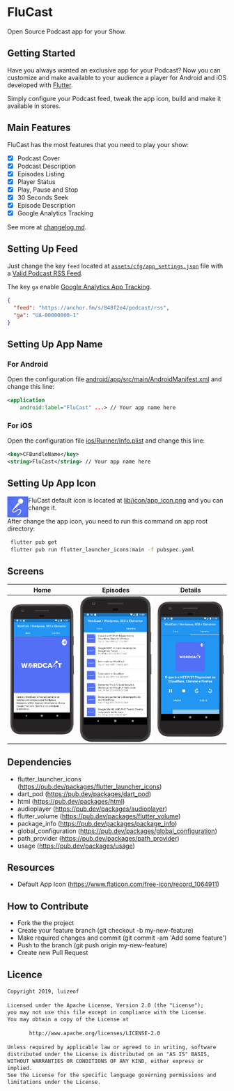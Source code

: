 # FluCast

Open Source Podcast app for your Show.

## Getting Started

Have you always wanted an exclusive app for your Podcast? Now you can customize and make available to your audience a player for Android and iOS developed with [Flutter](https://github.com/flutter/flutter).

Simply configure your Podcast feed, tweak the app icon, build and make it available in stores.

## Main Features

FluCast has the most features that you need to play your show:

- [x] Podcast Cover
- [x] Podcast Description
- [x] Episodes Listing
- [x] Player Status
- [x] Play, Pause and Stop
- [x] 30 Seconds Seek
- [x] Episode Description
- [x] Google Analytics Tracking

See more at [changelog.md](https://github.com/luizeof/flucast_app/blob/master/CHANGELOG.md).

## Setting Up Feed

Just change the key `feed` located at [`assets/cfg/app_settings.json`](https://github.com/luizeof/flucast_app/blob/master/assets/cfg/app_settings.json) file with a [Valid Podcast RSS Feed](https://developers.google.com/search/reference/podcast/rss-feed).

The key `ga` enable [Google Analytics App Tracking](https://support.google.com/analytics/answer/2587086).

```json
{
  "feed": "https://anchor.fm/s/848f2e4/podcast/rss",
  "ga": "UA-00000000-1"
}
```

## Setting Up App Name

### For Android

Open the configuration file [android/app/src/main/AndroidManifest.xml](https://github.com/luizeof/flucast_app/blob/master/android/app/src/main/AndroidManifest.xml) and change this line:

```xml
<application
    android:label="FluCast" ...> // Your app name here
```

### For iOS

Open the configuration file [ios/Runner/Info.plist](https://github.com/luizeof/flucast_app/blob/master/ios/Runner/Info.plist) and change this line:


```xml
<key>CFBundleName</key>
<string>FluCast</string> // Your app name here
```

## Setting Up App Icon

FluCast default icon <img align="left" width="48" height="48" src="lib/icon/app_icon.png"> is located at [lib/icon/app_icon.png](https://github.com/luizeof/flucast_app/blob/master/lib/icon/app_icon.png) and you can change it.

After change the app icon, you need to run this command on app root directory:

```bash
 flutter pub get
 flutter pub run flutter_launcher_icons:main -f pubspec.yaml
```

## Screens
| Home                                   | Episodes                                   | Details                                   |
| -------------------------------------- | ------------------------------------------ | ----------------------------------------- |
| <img align="left" src="docs/home.png"> | <img align="left" src="docs/episodes.png"> | <img align="left" src="docs/details.png"> |

## Dependencies

- flutter_launcher_icons (https://pub.dev/packages/flutter_launcher_icons)
- dart_pod (https://pub.dev/packages/dart_pod)
- html (https://pub.dev/packages/html)
- audioplayer (https://pub.dev/packages/audioplayer)
- flutter_volume (https://pub.dev/packages/flutter_volume)
- package_info (https://pub.dev/packages/package_info)
- global_configuration (https://pub.dev/packages/global_configuration)
- path_provider (https://pub.dev/packages/path_provider)
- usage (https://pub.dev/packages/usage)

## Resources

- Default App Icon (https://www.flaticon.com/free-icon/record_1064911)

## How to Contribute

- Fork the the project
- Create your feature branch (git checkout -b my-new-feature)
- Make required changes and commit (git commit -am 'Add some feature')
- Push to the branch (git push origin my-new-feature)
- Create new Pull Request

## Licence

```
Copyright 2019, luizeof

Licensed under the Apache License, Version 2.0 (the "License");
you may not use this file except in compliance with the License.
You may obtain a copy of the License at

       http://www.apache.org/licenses/LICENSE-2.0

Unless required by applicable law or agreed to in writing, software
distributed under the License is distributed on an "AS IS" BASIS,
WITHOUT WARRANTIES OR CONDITIONS OF ANY KIND, either express or implied.
See the License for the specific language governing permissions and
limitations under the License.
```

